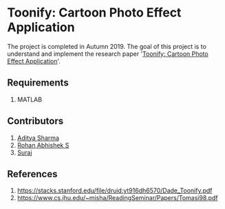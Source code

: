 # Toonify: Cartoon Photo Effect Application
The project is completed in Autumn 2019. The goal of this project is to understand and implement the research paper '[Toonify: Cartoon Photo Effect Application](https://stacks.stanford.edu/file/druid:yt916dh6570/Dade_Toonify.pdf)'.

## Requirements
1. MATLAB

## Contributors
1. [Aditya Sharma](https://github.com/adityasharma2000)
2. [Rohan Abhishek S](https://github.com/rohanabhishek)
3. [Suraj](https://github.com/yadavsuraj20)

## References
1. https://stacks.stanford.edu/file/druid:yt916dh6570/Dade_Toonify.pdf
2. https://www.cs.jhu.edu/~misha/ReadingSeminar/Papers/Tomasi98.pdf